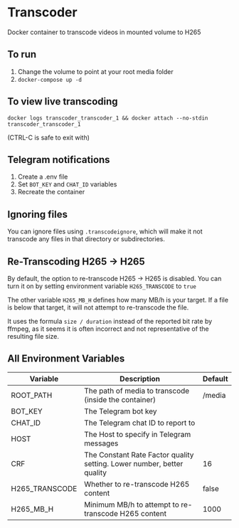 # Transcoder

Docker container to transcode videos in mounted volume to H265


## To run

1. Change the volume to point at your root media folder
2. `docker-compose up -d`


## To view live transcoding

`docker logs transcoder_transcoder_1 && docker attach --no-stdin transcoder_transcoder_1`

(CTRL-C is safe to exit with)


## Telegram notifications

1. Create a .env file
2. Set `BOT_KEY` and `CHAT_ID` variables
3. Recreate the container


## Ignoring files

You can ignore files using `.transcodeignore`, which will make it not transcode any files in that directory or subdirectories.


## Re-Transcoding H265 -> H265

By default, the option to re-transcode H265 -> H265 is disabled. You can turn it on by setting environment variable `H265_TRANSCODE` to `true`

The other variable `H265_MB_H` defines how many MB/h is your target. If a file is below that target, it will not attempt to re-transcode the file.

It uses the formula `size / duration` instead of the reported bit rate by ffmpeg, as it seems it is often incorrect and not representative of the resulting file size.


## All Environment Variables

| Variable       | Description                                                            | Default |
|----------------|------------------------------------------------------------------------|---------|
| ROOT_PATH      | The path of media to transcode (inside the container)                  | /media  |
| BOT_KEY        | The Telegram bot key                                                   |         |
| CHAT_ID        | The Telegram chat ID to report to                                      |         |
| HOST           | The Host to specify in Telegram messages                               |         |
| CRF            | The Constant Rate Factor quality setting. Lower number, better quality | 16      |
| H265_TRANSCODE | Whether to re-transcode H265 content                                   | false   |
| H265_MB_H      | Minimum MB/h to attempt to re-transcode H265 content                   | 1000    |
